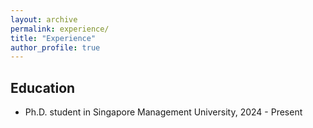 ```yaml
---
layout: archive
permalink: experience/
title: "Experience"
author_profile: true
---
```



## Education

* Ph.D. student in Singapore Management University, 2024 - Present

